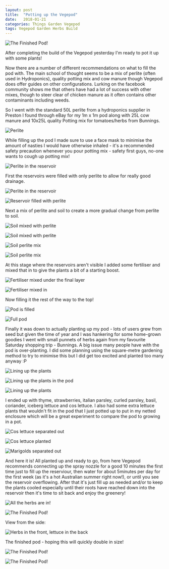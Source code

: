 ```yaml
---
layout: post
title:  "Potting up the Vegepod"
date:   2018-01-21
categories: Things Garden Vegepod
tags: Vegepod Garden Herbs Build
---
```


![The Finished Pod!](/images/vegepod/41_all_planted.jpg)

After completing the build of the Vegepod yesterday I'm ready to pot it up with some plants!

<!--more-->

Now there are a number of different recommendations on what to fill the pod with. The main school of thought seems to be a mix of perlite (often used in Hydroponics), quality potting mix and cow manure though Vegepod does offer guides on other configurations. Lurking on the facebook community shows me that others have had a lot of success with other mixes, though to steer clear of chicken manure as it often contains other contaminants including weeds.

So I went with the standard 50L perlite from a hydroponics supplier in Preston I found through eBay for my 1m x 1m pod along with 25L cow manure and 10x25L quality Potting mix for tomatoes/herbs from Bunnings. 

![Perlite](/images/vegepod/20_perlite.jpg)

While filling up the pod I made sure to use a face mask to minimise the amount of nasties I would have otherwise inhaled - it's a recommended safety precaution whenever you pour potting mix - safety first guys, no-one wants to cough up potting mix!

![Perlite in the reservoir](/images/vegepod/21_perlite_in_pod.jpg)

First the reservoirs were filled with only perlite to allow for really good drainage.

![Perlite in the reservoir](/images/vegepod/22_perlite_in_pod.jpg)

![Reservoir filled with perlite](/images/vegepod/23_perlite_in_pod.jpg)

Next a mix of perlite and soil to create a more gradual change from perlite to soil.

![Soil mixed with perlite](/images/vegepod/24_soil_on_perlite.jpg)

![Soil mixed with perlite](/images/vegepod/25_soil_on_perlite.jpg)

![Soil perlite mix](/images/vegepod/26_soil_perlite_mix.jpg)

![Soil perlite mix](/images/vegepod/27_soil_perlite.jpg)

At this stage where the reservoirs aren't visible I added some fertiliser and mixed that in to give the plants a bit of a starting boost.

![Fertiliser mixed under the final layer](/images/vegepod/28_fertiliser.jpg)

![Fertiliser mixed in](/images/vegepod/29_soil.jpg)

Now filling it the rest of the way to the top!

![Pod is filled](/images/vegepod/30_soil_full.jpg)

![Full pod](/images/vegepod/31_soil_full.jpg)

Finally it was down to actually planting up my pod - lots of users grew from seed but given the time of year and I was hankering for some home-grown goodies I went with small punnets of herbs again from my favourite Saturday shopping trip - Bunnings. A big issue many people have with the pod is over-planting. I did some planning using the square-metre gardening method to try to minimise this but I did get too excited and planted too many anyway :P

![Lining up the plants](/images/vegepod/32_line_up_plants.jpg)

![Lining up the plants in the pod](/images/vegepod/33_line_up_plants.jpg)

![Lining up the plants](/images/vegepod/34_line_up_plants.jpg)

I ended up with thyme, strawberries, italian parsley, curled parsley, basil, coriander, iceberg lettuce and cos lettuce. I also had some extra lettuce plants that wouldn't fit in the pod that I just potted up to put in my netted enclosure which will be a great experiment to compare the pod to growing in a pot.

![Cos lettuce separated out](/images/vegepod/35_lettuce_separated.jpg)

![Cos lettuce planted](/images/vegepod/36_lettuce_planted.jpg)

![Marigolds separated out](/images/vegepod/37_marigolds.jpg)

And here it is! All planted up and ready to go, from here Vegepod recommends connecting up the spray nozzle for a good 10 minutes the first time just to fill up the reserviour, then water for about 5minutes per day for the first week (as it's a hot Australian summer right now!), or until you see the reservoir overflowing. After that it's just fill up as needed and/or to keep the plants cooled especially until their roots have reached down into the reservoir then it's time to sit back and enjoy the greenery! 

![All the herbs are in!](/images/vegepod/44_all_planted.jpg)

![The Finished Pod!](/images/vegepod/38_all_planted.jpg)

View from the side:

![Herbs in the front, lettuce in the back](/images/vegepod/40_all_planted.jpg)

The finished pod - hoping this will quickly double in size!

![The Finished Pod!](/images/vegepod/41_all_planted.jpg)

![The Finished Pod!](/images/vegepod/42_all_planted.jpg)
